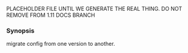 PLACEHOLDER FILE UNTIL WE GENERATE THE REAL THING. DO NOT REMOVE FROM 1.11 DOCS BRANCH

### Synopsis

migrate config from one version to another.
